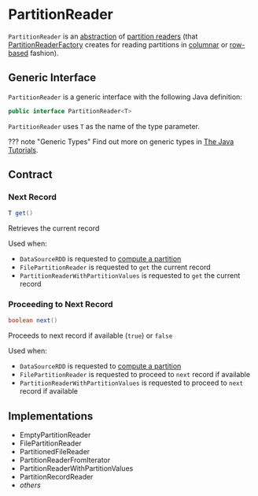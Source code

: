 # PartitionReader

`PartitionReader` is an [abstraction](#contract) of [partition readers](#implementations) (that [PartitionReaderFactory](PartitionReaderFactory.md) creates for reading partitions in [columnar](PartitionReaderFactory.md#createColumnarReader) or [row-based](PartitionReaderFactory.md#createReader) fashion).

## Generic Interface

`PartitionReader` is a generic interface with the following Java definition:

```java
public interface PartitionReader<T>
```

`PartitionReader` uses `T` as the name of the type parameter.

??? note "Generic Types"
    Find out more on generic types in [The Java Tutorials](https://docs.oracle.com/javase/tutorial/java/generics/types.html).

## Contract

### <span id="get"> Next Record

```java
T get()
```

Retrieves the current record

Used when:

* `DataSourceRDD` is requested to [compute a partition](../DataSourceRDD.md#compute)
* `FilePartitionReader` is requested to `get` the current record
* `PartitionReaderWithPartitionValues` is requested to `get` the current record

### <span id="next"> Proceeding to Next Record

```java
boolean next()
```

Proceeds to next record if available (`true`) or `false`

Used when:

* `DataSourceRDD` is requested to [compute a partition](../DataSourceRDD.md#compute)
* `FilePartitionReader` is requested to proceed to `next` record if available
* `PartitionReaderWithPartitionValues` is requested to proceed to `next` record if available

## Implementations

* EmptyPartitionReader
* FilePartitionReader
* PartitionedFileReader
* PartitionReaderFromIterator
* PartitionReaderWithPartitionValues
* PartitionRecordReader
* _others_

